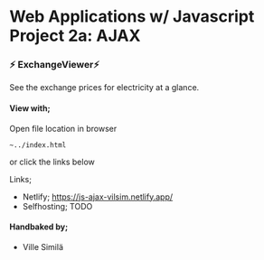 # Web Applications w/ Javascript Project 2a: AJAX
### :zap: ExchangeViewer:zap:

See the exchange prices for electricity at a glance.

#### View with;
Open file location in browser
```
~../index.html
```

or click the links below

Links;
- Netlify; https://js-ajax-vilsim.netlify.app/
- Selfhosting; TODO


#### Handbaked by;
* Ville Similä
